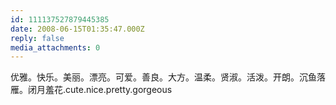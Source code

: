 ```yaml
---
id: 111137527879445385
date: 2008-06-15T01:35:47.000Z
reply: false
media_attachments: 0
---
```


优雅。快乐。美丽。漂亮。可爱。善良。大方。温柔。贤淑。活泼。开朗。沉鱼落雁。闭月羞花.cute.nice.pretty.gorgeous

